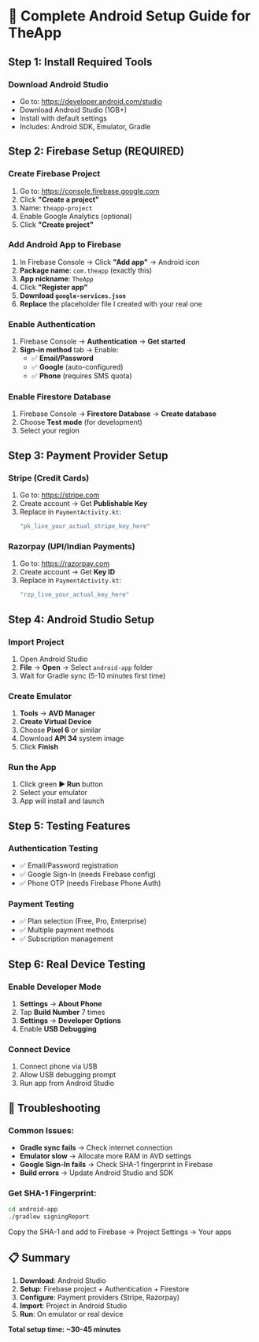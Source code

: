 # 📱 Complete Android Setup Guide for TheApp

## Step 1: Install Required Tools

### **Download Android Studio**
- Go to: https://developer.android.com/studio
- Download Android Studio (1GB+)
- Install with default settings
- Includes: Android SDK, Emulator, Gradle

## Step 2: Firebase Setup (REQUIRED)

### **Create Firebase Project**
1. Go to: https://console.firebase.google.com
2. Click **"Create a project"**
3. Name: `theapp-project` 
4. Enable Google Analytics (optional)
5. Click **"Create project"**

### **Add Android App to Firebase**
1. In Firebase Console → Click **"Add app"** → Android icon
2. **Package name**: `com.theapp` (exactly this)
3. **App nickname**: `TheApp`
4. Click **"Register app"**
5. **Download `google-services.json`**
6. **Replace** the placeholder file I created with your real one

### **Enable Authentication**
1. Firebase Console → **Authentication** → **Get started**
2. **Sign-in method** tab → Enable:
   - ✅ **Email/Password**
   - ✅ **Google** (auto-configured)
   - ✅ **Phone** (requires SMS quota)

### **Enable Firestore Database**
1. Firebase Console → **Firestore Database** → **Create database**
2. Choose **Test mode** (for development)
3. Select your region

## Step 3: Payment Provider Setup

### **Stripe (Credit Cards)**
1. Go to: https://stripe.com
2. Create account → Get **Publishable Key**
3. Replace in `PaymentActivity.kt`:
   ```kotlin
   "pk_live_your_actual_stripe_key_here"
   ```

### **Razorpay (UPI/Indian Payments)**
1. Go to: https://razorpay.com
2. Create account → Get **Key ID**
3. Replace in `PaymentActivity.kt`:
   ```kotlin
   "rzp_live_your_actual_key_here"
   ```

## Step 4: Android Studio Setup

### **Import Project**
1. Open Android Studio
2. **File** → **Open** → Select `android-app` folder
3. Wait for Gradle sync (5-10 minutes first time)

### **Create Emulator**
1. **Tools** → **AVD Manager**
2. **Create Virtual Device**
3. Choose **Pixel 6** or similar
4. Download **API 34** system image
5. Click **Finish**

### **Run the App**
1. Click green **▶️ Run** button
2. Select your emulator
3. App will install and launch

## Step 5: Testing Features

### **Authentication Testing**
- ✅ Email/Password registration
- ✅ Google Sign-In (needs Firebase config)
- ✅ Phone OTP (needs Firebase Phone Auth)

### **Payment Testing**
- ✅ Plan selection (Free, Pro, Enterprise)
- ✅ Multiple payment methods
- ✅ Subscription management

## Step 6: Real Device Testing

### **Enable Developer Mode**
1. **Settings** → **About Phone**
2. Tap **Build Number** 7 times
3. **Settings** → **Developer Options**
4. Enable **USB Debugging**

### **Connect Device**
1. Connect phone via USB
2. Allow USB debugging prompt
3. Run app from Android Studio

## 🔧 **Troubleshooting**

### **Common Issues:**
- **Gradle sync fails** → Check internet connection
- **Emulator slow** → Allocate more RAM in AVD settings
- **Google Sign-In fails** → Check SHA-1 fingerprint in Firebase
- **Build errors** → Update Android Studio and SDK

### **Get SHA-1 Fingerprint:**
```bash
cd android-app
./gradlew signingReport
```
Copy the SHA-1 and add to Firebase → Project Settings → Your apps

## 📋 **Summary**
1. **Download**: Android Studio
2. **Setup**: Firebase project + Authentication + Firestore
3. **Configure**: Payment providers (Stripe, Razorpay)
4. **Import**: Project in Android Studio
5. **Run**: On emulator or real device

**Total setup time: ~30-45 minutes**
